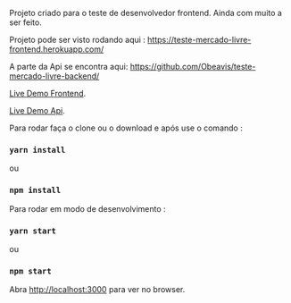 Projeto criado para o teste de desenvolvedor frontend.
Ainda com muito a ser feito.

Projeto pode ser visto rodando aqui : https://teste-mercado-livre-frontend.herokuapp.com/

A parte da Api se encontra aqui: https://github.com/Obeavis/teste-mercado-livre-backend/

[Live Demo Frontend](https://teste-mercado-livre-frontend.herokuapp.com/).

[Live Demo Api](https://teste-mercado-livre-backend.herokuapp.com/api/items/).


Para rodar faça o clone ou o download e após use o comando : 
### `yarn install`
ou
### `npm install`

Para rodar em modo de desenvolvimento : 
### `yarn start`
ou
### `npm start`

Abra [http://localhost:3000](http://localhost:3000) para ver no browser.

